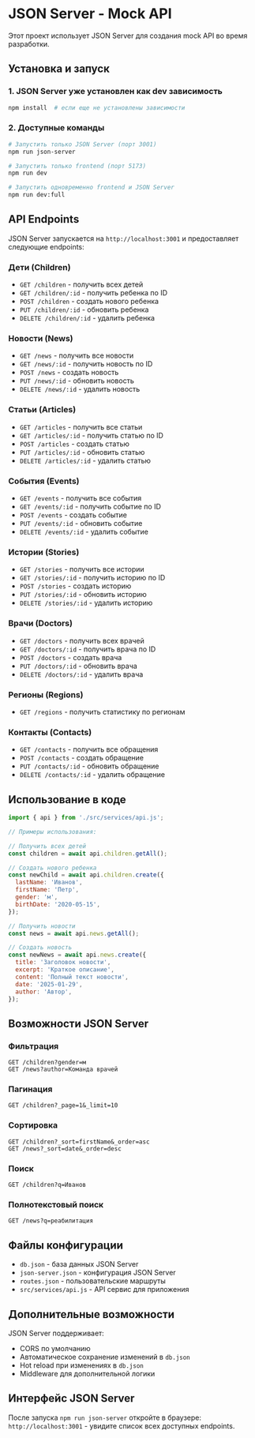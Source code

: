# JSON Server - Mock API

Этот проект использует JSON Server для создания mock API во время разработки.

## Установка и запуск

### 1. JSON Server уже установлен как dev зависимость

```bash
npm install  # если еще не установлены зависимости
```

### 2. Доступные команды

```bash
# Запустить только JSON Server (порт 3001)
npm run json-server

# Запустить только frontend (порт 5173)
npm run dev

# Запустить одновременно frontend и JSON Server
npm run dev:full
```

## API Endpoints

JSON Server запускается на `http://localhost:3001` и предоставляет следующие endpoints:

### Дети (Children)

- `GET /children` - получить всех детей
- `GET /children/:id` - получить ребенка по ID
- `POST /children` - создать нового ребенка
- `PUT /children/:id` - обновить ребенка
- `DELETE /children/:id` - удалить ребенка

### Новости (News)

- `GET /news` - получить все новости
- `GET /news/:id` - получить новость по ID
- `POST /news` - создать новость
- `PUT /news/:id` - обновить новость
- `DELETE /news/:id` - удалить новость

### Статьи (Articles)

- `GET /articles` - получить все статьи
- `GET /articles/:id` - получить статью по ID
- `POST /articles` - создать статью
- `PUT /articles/:id` - обновить статью
- `DELETE /articles/:id` - удалить статью

### События (Events)

- `GET /events` - получить все события
- `GET /events/:id` - получить событие по ID
- `POST /events` - создать событие
- `PUT /events/:id` - обновить событие
- `DELETE /events/:id` - удалить событие

### Истории (Stories)

- `GET /stories` - получить все истории
- `GET /stories/:id` - получить историю по ID
- `POST /stories` - создать историю
- `PUT /stories/:id` - обновить историю
- `DELETE /stories/:id` - удалить историю

### Врачи (Doctors)

- `GET /doctors` - получить всех врачей
- `GET /doctors/:id` - получить врача по ID
- `POST /doctors` - создать врача
- `PUT /doctors/:id` - обновить врача
- `DELETE /doctors/:id` - удалить врача

### Регионы (Regions)

- `GET /regions` - получить статистику по регионам

### Контакты (Contacts)

- `GET /contacts` - получить все обращения
- `POST /contacts` - создать обращение
- `PUT /contacts/:id` - обновить обращение
- `DELETE /contacts/:id` - удалить обращение

## Использование в коде

```javascript
import { api } from './src/services/api.js';

// Примеры использования:

// Получить всех детей
const children = await api.children.getAll();

// Создать нового ребенка
const newChild = await api.children.create({
  lastName: 'Иванов',
  firstName: 'Петр',
  gender: 'м',
  birthDate: '2020-05-15',
});

// Получить новости
const news = await api.news.getAll();

// Создать новость
const newNews = await api.news.create({
  title: 'Заголовок новости',
  excerpt: 'Краткое описание',
  content: 'Полный текст новости',
  date: '2025-01-29',
  author: 'Автор',
});
```

## Возможности JSON Server

### Фильтрация

```
GET /children?gender=м
GET /news?author=Команда врачей
```

### Пагинация

```
GET /children?_page=1&_limit=10
```

### Сортировка

```
GET /children?_sort=firstName&_order=asc
GET /news?_sort=date&_order=desc
```

### Поиск

```
GET /children?q=Иванов
```

### Полнотекстовый поиск

```
GET /news?q=реабилитация
```

## Файлы конфигурации

- `db.json` - база данных JSON Server
- `json-server.json` - конфигурация JSON Server
- `routes.json` - пользовательские маршруты
- `src/services/api.js` - API сервис для приложения

## Дополнительные возможности

JSON Server поддерживает:

- CORS по умолчанию
- Автоматическое сохранение изменений в `db.json`
- Hot reload при изменениях в `db.json`
- Middleware для дополнительной логики

## Интерфейс JSON Server

После запуска `npm run json-server` откройте в браузере:
`http://localhost:3001` - увидите список всех доступных endpoints.
